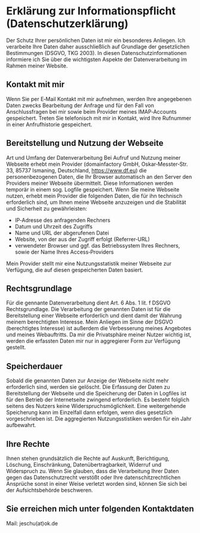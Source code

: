 # Erklärung zur Informationspflicht (Datenschutzerklärung)

Der Schutz Ihrer persönlichen Daten ist mir ein besonderes Anliegen. Ich verarbeite Ihre Daten daher ausschließlich auf Grundlage der gesetzlichen Bestimmungen (DSGVO, TKG 2003). In diesen Datenschutzinformationen informiere ich Sie über die wichtigsten Aspekte der Datenverarbeitung im Rahmen meiner Website.

## Kontakt mit mir

Wenn Sie per E‑Mail Kontakt mit mir aufnehmen, werden Ihre angegebenen Daten zwecks Bearbeitung der Anfrage und für den Fall von Anschlussfragen bei mir sowie beim Provider meines IMAP‑Accounts gespeichert.
Treten Sie telefonisch mit mir in Kontakt, wird Ihre Rufnummer in einer Anfrufhistorie gespeichert.

## Bereitstellung und Nutzung der Webseite

Art und Umfang der Datenverarbeitung
Bei Aufruf und Nutzung meiner Webseite erhebt mein Provider (domainfactory GmbH, Oskar‑Messter‑Str. 33, 85737 Ismaning, Deutschland, https://www.df.eu) die personenbezogenen Daten, die Ihr Browser automatisch an den Server den Providers meiner Webseite übermittelt. Diese Informationen werden temporär in einem sog. Logfile gespeichert. Wenn Sie meine Webseite nutzen, erhebt mein Provider die folgenden Daten, die für ihn technisch erforderlich sind, um Ihnen meine Webseite anzuzeigen und die Stabilität und Sicherheit zu gewährleisten:

- IP‑Adresse des anfragenden Rechners
- Datum und Uhrzeit des Zugriffs
- Name und URL der abgerufenen Datei
- Website, von der aus der Zugriff erfolgt (Referrer‑URL)
- verwendeter Browser und ggf. das Betriebssystem Ihres Rechners, sowie der Name Ihres Access‑Providers

Mein Provider stellt mir eine Nutzungsstatistik meiner Webseite zur Verfügung, die auf diesen gespeicherten Daten basiert.

## Rechtsgrundlage

Für die gennante Datenverarbeitung dient Art. 6 Abs. 1 lit. f DSGVO Rechtsgrundlage. Die Verarbeitung der genannten Daten ist für die Bereitstellung einer Webseite erforderlich und dient damit der Wahrung meinem berechtigten Interesse. Mein Anliegen im Sinne der DSGVO (berechtigtes Interesse) ist außerdem die Verbesserung meines Angebotes und meines Webauftritts. Da mir die Privatsphäre meiner Nutzer wichtig ist, werden die erfassten Daten mir nur in aggregierer Form zur Verfügung gestellt.

## Speicherdauer

Sobald die genannten Daten zur Anzeige der Webseite nicht mehr erforderlich sind, werden sie gelöscht. Die Erfassung der Daten zu Bereitstellung der Webseite und die Speicherung der Daten in Logfiles ist für den Betrieb der Internetseite zwingend erforderlich. Es besteht folglich seitens des Nutzers keine Widerspruchsmöglichkeit. Eine weitergehende Speicherung kann im Einzelfall dann erfolgen, wenn dies gesetzlich vorgeschrieben ist.
Die aggregierten Nutzungsstistiken werden für ein Jahr aufbewahrt.

## Ihre Rechte

Ihnen stehen grundsätzlich die Rechte auf Auskunft, Berichtigung, Löschung, Einschränkung, Datenübertragbarkeit, Widerruf und Widerspruch zu. Wenn Sie glauben, dass die Verarbeitung Ihrer Daten gegen das Datenschutzrecht verstößt oder Ihre datenschitzrechtlichen Ansprüche sonst in einer Weise verletzt worden sind, können Sie sich bei der Aufsichtsbehörde beschweren.

## Sie erreichen mich unter folgenden Kontaktdaten

Mail: jeschu(at)ok.de
